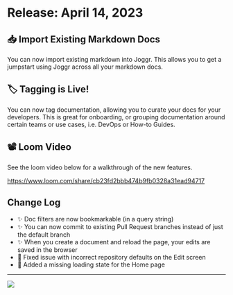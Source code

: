 <!--@@joggrdoc@@-->
<!-- @joggr:version(v1):end -->
<!-- @joggr:warning:start -->
<!-- 
  _   _   _    __        __     _      ____    _   _   ___   _   _    ____     _   _   _ 
 | | | | | |   \ \      / /    / \    |  _ \  | \ | | |_ _| | \ | |  / ___|   | | | | | |
 | | | | | |    \ \ /\ / /    / _ \   | |_) | |  \| |  | |  |  \| | | |  _    | | | | | |
 |_| |_| |_|     \ V  V /    / ___ \  |  _ <  | |\  |  | |  | |\  | | |_| |   |_| |_| |_|
 (_) (_) (_)      \_/\_/    /_/   \_\ |_| \_\ |_| \_| |___| |_| \_|  \____|   (_) (_) (_)
                                                              
This document is managed by Joggr. Editing this document could break Joggr's core features, i.e. our 
ability to auto-maintain this document. Please use the Joggr editor to edit this document 
(link at bottom of the page).
-->
<!-- @joggr:warning:end -->
# Release: April 14, 2023

## 📥 Import Existing Markdown Docs

You can now import existing markdown into Joggr. This allows you to get a jumpstart using Joggr across all your markdown docs.

## 🏷 Tagging is Live!

You can now tag documentation, allowing you to curate your docs for your developers. This is great for onboarding, or grouping documentation around certain teams or use cases, i.e. DevOps or How-to Guides.

## 📽 Loom Video

See the loom video below for a walkthrough of the new features.

<https://www.loom.com/share/cb23fd2bbb474b9fb0328a31ead94717>

## Change Log

*   ✨ Doc filters are now bookmarkable (in a query string)
*   ✨ You can now commit to existing Pull Request branches instead of just the default branch
*   ✨ When you create a document and reload the page, your edits are saved in the browser
*   🐛 Fixed issue with incorrect repository defaults on the Edit screen
*   🐛 Added a missing loading state for the Home page

<!-- @joggr:editLink(20b07bba-77c6-4e68-8f95-3252501545a0):start -->
---
<a href="https://app.joggr.io/app/documents/20b07bba-77c6-4e68-8f95-3252501545a0/edit" alt="Edit doc on Joggr">
  <img src="https://storage.googleapis.com/joggr-public-assets/github/badges/edit-document-badge.svg" />
</a>
<!-- @joggr:editLink(20b07bba-77c6-4e68-8f95-3252501545a0):end -->